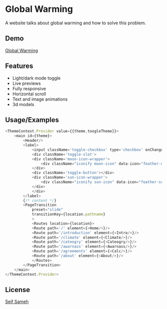 
# Global Warming

A website talks about global warming and how to solve this problem.


## Demo

[Global Warming](https://ieee-phi.vercel.app/)


## Features

- Light/dark mode toggle
- Live previews
- Fully responsive
- Horizontal scroll
- Text and image animations
- 3d models


## Usage/Examples

```javascript
<ThemeContext.Provider value={{theme,toogleTheme}}>
    <main id={theme}>
        <Header/>
        <label>
            <input className='toggle-checkbox' type='checkbox' onChange={toogleTheme}></input>
            <div className='toggle-slot'>
            <div className='moon-icon-wrapper'>
                <div className="iconify moon-icon" data-icon="feather-moon" data-inline="false"></div>
            </div>
            <div className='toggle-button'></div>
            <div className='sun-icon-wrapper'>
                <div className="iconify sun-icon" data-icon="feather-sun" data-inline="false"></div>
            </div>
            </div>
        </label>
        {/* content */}
        <PageTransition
            preset="slide"
            transitionKey={location.pathname}
            >
            <Routes location={location}>
            <Route path='/' element={<Home/>}/>
            <Route path='/introduction' element={<Intro/>}/>
            <Route path='/climate' element={<Climate/>}/>
            <Route path='/cateogry' element={<Cateogry/>}/>
            <Route path='/awarnass' element={<Awarnass/>}/>
            <Route path='/agreements' element={<Calc/>}/>
            <Route path='/about' element={<About/>}/>
            </Routes>
        </PageTransition>
    </main>
</ThemeContext.Provider>
```


## License

[Seif Sameh](https://seif-sameh.vercel.app/)


